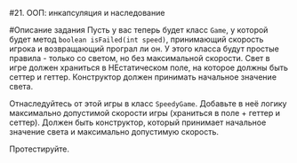 #21. ООП: инкапсуляция и наследование

#Описание задания
Пусть у вас теперь будет класс `Game`, у которой будет метод `boolean isFailed(int speed)`, принимающий скорость игрока и возвращающий програл ли он. У этого класса будут простые правила - только со светом, но без максимальной скорости. Свет в игре должен храниться в НЕстатическом поле, на которое должны быть сеттер и геттер. Конструктор должен принимать начальное значение света.

Отнаследуйтесь от этой игры в класс `SpeedyGame`. Добавьте в неё логику максимально допустимой скорости игры (храниться в поле + геттер и сеттер). Должен быть конструктор, который принимает начальное значение света и максимально допустимую скорость.

Протестируйте.
